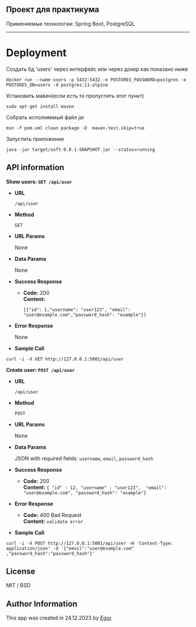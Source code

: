 Проект для практикума
---
Применяемые технологии: Spring Boot, PostgreSQL
***
# Deployment
Создать бд 'users' через интерфейс или через докер как показано ниже
```shell
docker run --name users -p 5432:5432 -e POSTGRES_PASSWORD=postgres -e POSTGRES_DB=users -d postgres:11-alpine
```
Установить мавен(если есть то пропустить этот пункт)
```shell
sudo apt-get install maven
```
Собрать исполняемый файл jar
```shell
mvn -f pom.xml clean package -D  maven.test.skip=true
```
Запустить приложение 
```shell
java -jar target/soft-0.0.1-SNAPSHOT.jar --status=running
```


API information
---

**Show users: `GET /api/user`**

* **URL**

  `/api/user`

* **Method**

  `GET`

* **URL Params**

  None

* **Data Params**

  None

* **Success Response**

    * **Code:** 200 <br />
      **Content:**

      ```[{"id": 1,"username": "user123", "email": "user@example.com","password_hash": "example"}]```

* **Error Response**

  None

* **Sample Call**

```shell
curl -i -X GET http://127.0.0.1:5001/api/user
```
**Create user: `POST /api/user`**

* **URL**

  `/api/user`

* **Method**

  `POST`

*  **URL Params**

   None

* **Data Params**

  JSON with required fields: `username`, `email`, `password_hash`

* **Success Response**

    * **Code:** 200 <br />
      **Content:** `{ "id" : 12, "username" : "user123",  "email": "user@example.com", "password_hash": "example"}`

* **Error Response**

    * **Code:** 400 Bad Request <br />
      **Content:** `validate error`

* **Sample Call**

```shell
curl -i -X POST http://127.0.0.1:5001/api/user -H 'Content-Type: application/json' -d '{"email":"user@example.com" ,"password_hash":"password_hash"}'
```

License
---

MIT / BSD

Author Information
---

This app was created in 24.12.2023 by [Egor](https://github.com/Egor18032019).


 